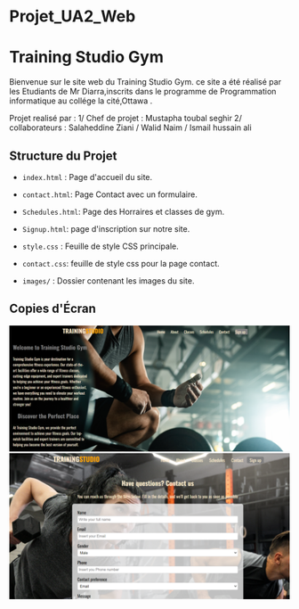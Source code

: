 # Projet_UA2_Web
# Training Studio Gym

Bienvenue sur le site web du Training Studio Gym.
ce site a été réalisé par les Etudiants de Mr Diarra,inscrits dans le programme de Programmation informatique au collége la cité,Ottawa .

 Projet realisé par :
1/ Chef de projet : Mustapha toubal seghir
2/ collaborateurs : Salaheddine Ziani / Walid Naim / Ismail hussain ali

## Structure du Projet

- `index.html` : Page d'accueil du site.
- `contact.html`: Page Contact avec un formulaire.
- `Schedules.html`: Page des Horraires et classes de gym.
- `Signup.html`: page d'inscription sur notre site.

- `style.css` : Feuille de style CSS principale.
- `contact.css`: feuille de style css pour la page contact.
- `images/` : Dossier contenant les images du site.

## Copies d'Écran
![Page d'Accueil](Screenshot/Home.png)
![Page Contact](Screenshot/contact.png)


